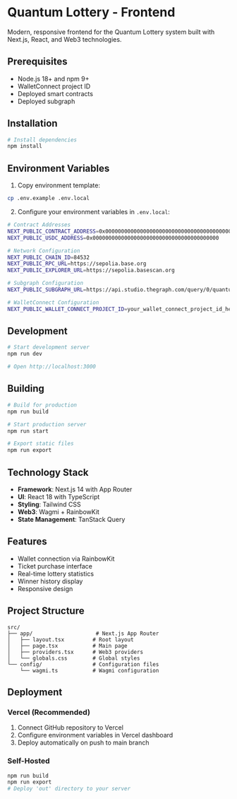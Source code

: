 # Quantum Lottery - Frontend

Modern, responsive frontend for the Quantum Lottery system built with Next.js, React, and Web3 technologies.

## Prerequisites

- Node.js 18+ and npm 9+
- WalletConnect project ID
- Deployed smart contracts
- Deployed subgraph

## Installation

```bash
# Install dependencies
npm install
```

## Environment Variables

1. Copy environment template:
```bash
cp .env.example .env.local
```

2. Configure your environment variables in `.env.local`:

```bash
# Contract Addresses
NEXT_PUBLIC_CONTRACT_ADDRESS=0x0000000000000000000000000000000000000000
NEXT_PUBLIC_USDC_ADDRESS=0x0000000000000000000000000000000000000000

# Network Configuration
NEXT_PUBLIC_CHAIN_ID=84532
NEXT_PUBLIC_RPC_URL=https://sepolia.base.org
NEXT_PUBLIC_EXPLORER_URL=https://sepolia.basescan.org

# Subgraph Configuration
NEXT_PUBLIC_SUBGRAPH_URL=https://api.studio.thegraph.com/query/0/quantum-lottery/v0.0.1

# WalletConnect Configuration
NEXT_PUBLIC_WALLET_CONNECT_PROJECT_ID=your_wallet_connect_project_id_here
```

## Development

```bash
# Start development server
npm run dev

# Open http://localhost:3000
```

## Building

```bash
# Build for production
npm run build

# Start production server
npm run start

# Export static files
npm run export
```

## Technology Stack

- **Framework**: Next.js 14 with App Router
- **UI**: React 18 with TypeScript
- **Styling**: Tailwind CSS
- **Web3**: Wagmi + RainbowKit
- **State Management**: TanStack Query

## Features

- Wallet connection via RainbowKit
- Ticket purchase interface
- Real-time lottery statistics
- Winner history display
- Responsive design

## Project Structure

```
src/
├── app/                    # Next.js App Router
│   ├── layout.tsx         # Root layout
│   ├── page.tsx           # Main page
│   ├── providers.tsx      # Web3 providers
│   └── globals.css        # Global styles
└── config/                # Configuration files
    └── wagmi.ts           # Wagmi configuration
```

## Deployment

### Vercel (Recommended)

1. Connect GitHub repository to Vercel
2. Configure environment variables in Vercel dashboard
3. Deploy automatically on push to main branch

### Self-Hosted

```bash
npm run build
npm run export
# Deploy 'out' directory to your server
```
